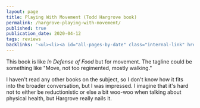 ```yaml
---
layout: page
title: Playing With Movement (Todd Hargrove book)
permalink: /hargrove-playing-with-movement/
published: true
publication_date: 2020-04-12
tags: reviews
backlinks: '<ul><li><a id="all-pages-by-date" class="internal-link" href="/all-pages-by-date/">All pages by date</a></li><li><a id="books-published-in-2014" class="internal-link" href="/books-published-in-2014/">Books I&#39;ve read that were published in 2014</a></li><li><a id="books-read-in-2020" class="internal-link" href="/books-read-in-2020/">Books I read in 2020</a></li><li><a id="books-tagged-exercise" class="internal-link" href="/books-tagged-exercise/">Books tagged &#39;exercise&#39;</a></li><li><a id="books-tagged-health" class="internal-link" href="/books-tagged-health/">Books tagged &#39;health&#39;</a></li><li><a id="books-tagged-nonfiction" class="internal-link" href="/books-tagged-nonfiction/">Books tagged &#39;nonfiction&#39;</a></li><li><a id="books-tagged-self-help" class="internal-link" href="/books-tagged-self-help/">Books tagged &#39;self-help&#39;</a></li><li><a id="reviews" class="internal-link" href="/reviews/">Reviews</a></li></ul>'
---
```


This book is like *In Defense of Food* but for movement. The tagline could be something like "Move, not too regimented, mostly walking."

I haven't read any other books on the subject, so I don't know how it fits into the broader conversation, but I was impressed. I imagine that it's hard not to either be reductionistic or else a bit woo-woo when talking about physical health, but Hargrove really nails it.